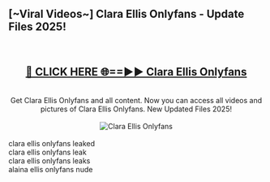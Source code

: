 <h2>[~Viral Videos~] Clara Ellis Onlyfans - Update Files 2025!</h2>
<br>
<div align="center">
<h2><a href="https://betterlinks.top/A2PfLJ" rel="nofollow">🔴 CLICK HERE 🌐==►► Clara Ellis Onlyfans</a></h2>
<br>
Get Clara Ellis Onlyfans and all content. Now you can access all videos and pictures of Clara Ellis Onlyfans. New Updated Files 2025!
<br>
<br>
<a href="https://betterlinks.top/A2PfLJ" rel="nofollow" data-target="animated-image.originalLink"><img src="https://i.ibb.co.com/WyWwxjT/player-gif2.gif" alt="Clara Ellis Onlyfans" style="max-width: 100%; display: inline-block;" data-target="animated-image.originalImage"></a>
</div>
<br>
clara ellis onlyfans leaked<br>
clara ellis onlyfans leak<br>
clara ellis onlyfans leaks<br>
alaina ellis onlyfans nude